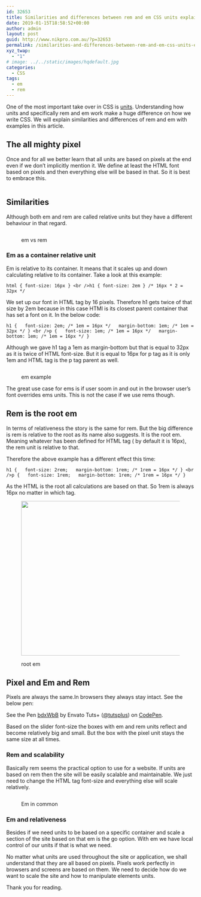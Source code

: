 ```yaml
---
id: 32653
title: Similarities and differences between rem and em CSS units explained with examples
date: 2019-01-15T18:58:52+00:00
author: admin
layout: post
guid: http://www.nikpro.com.au/?p=32653
permalink: /similarities-and-differences-between-rem-and-em-css-units-explained-with-examples/
xyz_twap:
  - "1"
# image: ../../static/images/hqdefault.jpg
categories:
  - CSS
tags:
  - em
  - rem
---
```


One of the most important take over in CSS is [units](http://www.nikpro.com.au/do-you-know-viewport-units-and-how-to-use-them/). Understanding how units and specifically rem and em work make a huge difference on how we write CSS. We will explain similarities and differences of rem and em with examples in this article.

## The all mighty pixel

Once and for all we better learn that all units are based on pixels at the end even if we don&#8217;t implicitly mention it. We define at least the HTML font based on pixels and then everything else will be based in that. So it is best to embrace this.<figure class="wp-block-image">

<img src="http://www.nikpro.com.aupx-sizing.png" alt="" class="wp-image-32657" srcset="http://testgatsby.localpx-sizing.png 500w, http://testgatsby.localpx-sizing-300x119.png 300w" sizes="(max-width: 500px) 100vw, 500px" /> </figure>

## Similarities

Although both em and rem are called relative units but they have a different behaviour in that regard. <figure class="wp-block-image">

<img src="http://www.nikpro.com.auemvsrem-1024x384.jpg" alt="" class="wp-image-32659" srcset="http://testgatsby.localemvsrem-1024x384.jpg 1024w, http://testgatsby.localemvsrem-300x113.jpg 300w, http://testgatsby.localemvsrem-768x288.jpg 768w, http://testgatsby.localemvsrem.jpg 1280w" sizes="(max-width: 1024px) 100vw, 1024px" /> <figcaption>em vs rem</figcaption></figure>

### Em as a container relative unit

Em is relative to its container. It means that it scales up and down calculating relative to its container. Take a look at this example:

```html { font-size: 16px } <br />h1 { font-size: 2em } /* 16px * 2 = 32px */```

We set up our font in HTML tag by 16 pixels. Therefore h1 gets twice of that size by 2em because in this case HTMl is its closest parent container that has set a font on it. In the below code:

```h1 {   font-size: 2em; /* 1em = 16px */   margin-bottom: 1em; /* 1em = 32px */ } <br />p {   font-size: 1em; /* 1em = 16px */   margin-bottom: 1em; /* 1em = 16px */ }```

Although we gave h1 tag a 1em as margin-bottom but that is equal to 32px as it is twice of HTML font-size. But it is equal to 16px for p tag as it is only 1em and HTML tag is the p tag parent as well.<figure class="wp-block-image">

<img src="http://www.nikpro.com.auex-example-1024x576.png" alt="" class="wp-image-32655" srcset="http://testgatsby.localex-example-1024x576.png 1024w, http://testgatsby.localex-example-300x169.png 300w, http://testgatsby.localex-example-768x432.png 768w, http://testgatsby.localex-example-1568x882.png 1568w" sizes="(max-width: 1024px) 100vw, 1024px" /> <figcaption>em example</figcaption></figure>

The great use case for ems is if user soom in and out in the browser user&#8217;s font overrides ems units. This is not the case if we use rems though.

## Rem is the root em

In terms of relativeness the story is the same for rem. But the big difference is rem is relative to the root as its name also suggests. It is the root em. Meaning whatever has been defined for HTML tag ( by default it is 16px), the rem unit is relative to that.

Therefore the above example has a different effect this time:

```h1 {   font-size: 2rem;   margin-bottom: 1rem; /* 1rem = 16px */ } <br />p {   font-size: 1rem;   margin-bottom: 1rem; /* 1rem = 16px */ }```

As the HTML is the root all calculations are based on that. So 1rem is always 16px no matter in which tag. <figure class="wp-block-image is-resized">

<img src="http://www.nikpro.com.aurootem.png" alt="" class="wp-image-32658" width="597" height="413" srcset="http://testgatsby.localrootem.png 400w, http://testgatsby.localrootem-300x208.png 300w" sizes="(max-width: 597px) 100vw, 597px" /> <figcaption>root em</figcaption></figure>

## Pixel and Em and Rem

Pixels are always the same.In browsers they always stay intact. See the below pen:

<p data-height="350" data-theme-id="0" data-slug-hash="bdxWbB" data-default-tab="html,result" data-user="tutsplus" data-pen-title="bdxWbB" class="codepen">
  See the Pen <a href="https://codepen.io/tutsplus/pen/bdxWbB/">bdxWbB</a> by Envato Tuts+ (<a href="https://codepen.io/tutsplus">@tutsplus</a>) on <a href="https://codepen.io">CodePen</a>.
</p>

Based on the slider font-size the boxes with em and rem units reflect and become relatively big and small. But the box with the pixel unit stays the same size at all times.

### Rem and scalability

Basically rem seems the practical option to use for a website. If units are based on rem then the site will be easily scalable and maintainable. We just need to change the HTML tag font-size and everything else will scale relatively.<figure class="wp-block-image">

<img src="http://www.nikpro.com.auremunit.jpg" alt="" class="wp-image-32656" srcset="http://testgatsby.localremunit.jpg 850w, http://testgatsby.localremunit-300x71.jpg 300w, http://testgatsby.localremunit-768x181.jpg 768w" sizes="(max-width: 850px) 100vw, 850px" /> <figcaption>Em in common</figcaption></figure>

### Em and relativeness

Besides if we need units to be based on a specific container and scale a section of the site based on that em is the go option. With em we have local control of our units if that is what we need.

No matter what units are used throughout the site or application, we shall understand that they are all based on pixels. Pixels work perfectly in browsers and screens are based on them. We need to decide how do we want to scale the site and how to manipulate elements units.

Thank you for reading.
